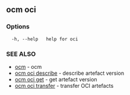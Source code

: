 ## ocm oci



### Options

```
  -h, --help   help for oci
```

### SEE ALSO

* [ocm](ocm.md)	 - ocm
* [ocm oci describe](ocm_oci_describe.md)	 - describe artefact version
* [ocm oci get](ocm_oci_get.md)	 - get artefact version
* [ocm oci transfer](ocm_oci_transfer.md)	 - transfer OCI artefacts

